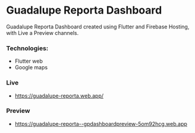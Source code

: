 # Guadalupe Reporta Dashboard
Guadalupe Reporta Dashboard created using Flutter and Firebase Hosting, with Live a Preview channels.

### Technologies:

* Flutter web
* Google maps

### Live
* https://guadalupe-reporta.web.app/

### Preview
* https://guadalupe-reporta--gpdashboardpreview-5om92hcg.web.app
